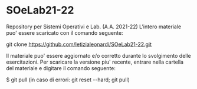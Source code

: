 # SOeLab21-22
Repository per Sistemi Operativi e Lab. (A.A. 2021-22)
L'intero materiale puo' essere scaricato con il comando seguente:

git clone https://github.com/letizialeonardi/SOeLab21-22.git

Il materiale puo' essere aggiornato e/o corretto durante lo svolgimento delle esercitazioni. Per scaricare la versione piu' recente, entrare nella cartella del materiale e digitare il comando seguente:

$ git pull (in caso di errori: git reset --hard; git pull)
